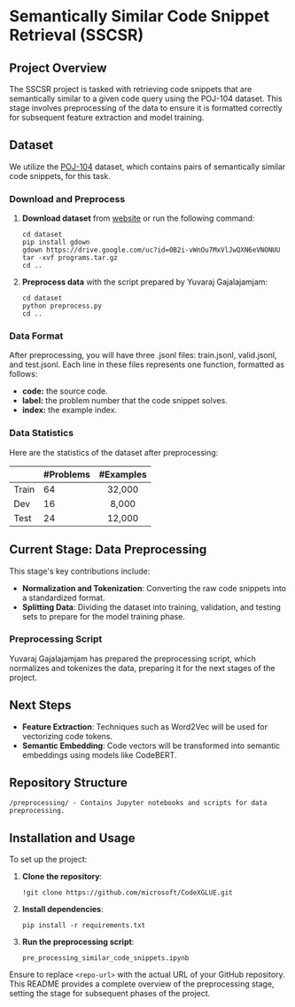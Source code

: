 # Semantically Similar Code Snippet Retrieval (SSCSR)

## Project Overview

The SSCSR project is tasked with retrieving code snippets that are semantically similar to a given code query using the POJ-104 dataset. This stage involves preprocessing of the data to ensure it is formatted correctly for subsequent feature extraction and model training.

## Dataset

We utilize the [POJ-104](https://arxiv.org/pdf/1409.5718.pdf) dataset, which contains pairs of semantically similar code snippets, for this task.

### Download and Preprocess

1. **Download dataset** from [website](https://drive.google.com/file/d/0B2i-vWnOu7MxVlJwQXN6eVNONUU/view?usp=sharing) or run the following command:
   ```shell
   cd dataset
   pip install gdown
   gdown https://drive.google.com/uc?id=0B2i-vWnOu7MxVlJwQXN6eVNONUU
   tar -xvf programs.tar.gz
   cd ..
   ```

2. **Preprocess data** with the script prepared by Yuvaraj Gajalajamjam:
   ```shell
   cd dataset
   python preprocess.py
   cd ..
   ```

### Data Format

After preprocessing, you will have three .jsonl files: train.jsonl, valid.jsonl, and test.jsonl. Each line in these files represents one function, formatted as follows:
- **code:** the source code.
- **label:** the problem number that the code snippet solves.
- **index:** the example index.

### Data Statistics

Here are the statistics of the dataset after preprocessing:

|       | #Problems | #Examples |
| ----- | --------- | :-------: |
| Train | 64        |  32,000   |
| Dev   | 16        |   8,000   |
| Test  | 24        |  12,000   |

## Current Stage: Data Preprocessing

This stage's key contributions include:
- **Normalization and Tokenization**: Converting the raw code snippets into a standardized format.
- **Splitting Data**: Dividing the dataset into training, validation, and testing sets to prepare for the model training phase.

### Preprocessing Script

Yuvaraj Gajalajamjam has prepared the preprocessing script, which normalizes and tokenizes the data, preparing it for the next stages of the project.

## Next Steps

- **Feature Extraction**: Techniques such as Word2Vec will be used for vectorizing code tokens.
- **Semantic Embedding**: Code vectors will be transformed into semantic embeddings using models like CodeBERT.

## Repository Structure

```
/preprocessing/ - Contains Jupyter notebooks and scripts for data preprocessing.
```

## Installation and Usage

To set up the project:
1. **Clone the repository**:
   ```
   !git clone https://github.com/microsoft/CodeXGLUE.git
   ```
2. **Install dependencies**:
   ```
   pip install -r requirements.txt
   ```
3. **Run the preprocessing script**:
   ```
   pre_processing_similar_code_snippets.ipynb
   ```

Ensure to replace `<repo-url>` with the actual URL of your GitHub repository. This README provides a complete overview of the preprocessing stage, setting the stage for subsequent phases of the project.
